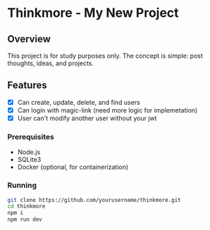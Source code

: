 # Thinkmore - My New Project

## Overview
This project is for study purposes only. The concept is simple: post thoughts, ideas, and projects.

## Features
- [x] Can create, update, delete, and find users
- [x] Can login with magic-link (need more logic for implemetation)
- [x] User can't modify another user without your jwt

### Prerequisites
- Node.js
- SQLite3
- Docker (optional, for containerization)

### Running
```bash
git clone https://github.com/yourusername/thinkmore.git
cd thinkmore
npm i
npm run dev

